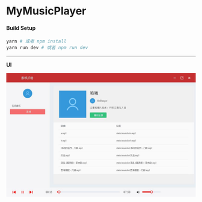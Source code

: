 # MyMusicPlayer

#### Build Setup

``` bash
yarn # 或者 npm install
yarn run dev # 或者 npm run dev
```

---

**UI**

![TIM截图20190517171031](index_files/README/TIM截图20190517171031.jpg)
